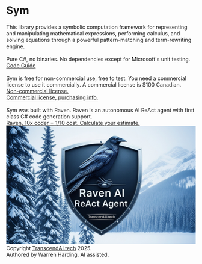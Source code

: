 # Sym
This library provides a symbolic computation framework for representing and manipulating mathematical expressions, performing calculus, and solving equations through a powerful pattern-matching and term-rewriting engine.</br>
</br>
Pure C#, no binaries. No dependencies except for Microsoft's unit testing.
</br>
[Code Guide](CodeGuide.md)</br>
</br>
Sym is free for non-commercial use, free to test. You need a commercial license to use it commercially. A commercial license is $100 Canadian.</br>
[Non-commercial license.](License.txt)</br>
[Commercial license, purchasing info.](https://transcendai.tech/paylanding.html)</br>
</br>
Sym was built with Raven. Raven is an autonomous AI ReAct agent with first class C# code generation support.</br>
[Raven, 10x coder = 1/10 cost. Calculate your estimate.](https://transcendai.tech)</br>
![AI Image](RavenTextA.jpg)
</br>
Copyright [TranscendAI.tech](https://TranscendAI.tech) 2025.<br>
Authored by Warren Harding. AI assisted.</br>
